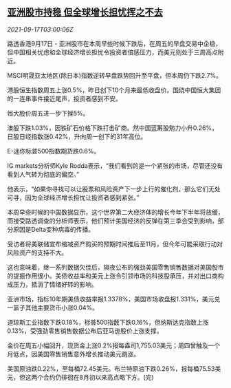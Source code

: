 <!--1631849464000-->
[亚洲股市持稳 但全球增长担忧挥之不去](https://cn.reuters.com/article/global-market-asia-stocks-fx-oil-0917-idCNKBS2GD06H)
------

<div><i>2021-09-17T03:00:06Z</i></div><p>路透香港9月17日 - 亚洲股市在本周早些时候下跌后，在周五的早盘交易中企稳，但中国相关忧虑和全球经济增长担忧令投资者倍感压力，而美元则处于三周高点附近。</p><p>MSCI明晟亚太地区(除日本)指数逆转早盘跌势回升至平盘，但本周仍下跌2.7%。</p><p>港股恒生指数周五上涨0.5%，昨日创下10个月来最低收盘价。围绕中国恒大集团的一连串事件接近尾声，投资者感到不安。 </p><p>恒大股价周五进一步下挫5%。</p><p>澳股下跌1.03%，因铁矿石价格下跌打击矿商。然中国蓝筹股勉力小升0.26%，日股日经指数涨0.42%，升向周一创下的31年高位。</p><p>E-迷你标普500指数期货跌0.6%。</p><p>IG markets分析师Kyle Rodda表示，“我们看到的是一个紧张的市场，尽管还没有看到人气转为彻底的偏空。”</p><p>他表示，“如果你寻找可以让股票和风险资产下一步上行的催化剂，那么它们无处可寻，因为全球经济增长担忧让投资者感到紧张。”</p><p>本周早些时候的中国数据显示，这个世界第二大经济体的增长今年下半年将放缓，而接受路透调查的分析师表示，他们预计美国经济的反弹在第三季会受到影响，部分原因是Delta变种病毒的传播。</p><p>受访者将美联储宣布缩减资产购买的预期时间推后至11月，但今年可能采取行动对风险资产的支持不大。</p><p>这也意味着，继一系列数据欠佳后，隔夜公布的强劲美国零售销售数据对美国股市的提振作用很小。美债收益率和美元上涨令引领市场的科技股承压，并对出口商构成压力，抵消了情绪好转的影响。</p><p>亚洲市场，指标10年期美债收益率报1.3378%，美国市场收盘报1.331%，美元兑一篮子其他主要货币小涨0.04%。</p><p>道琼斯工业指数下跌0.18%，标普500指数下跌0.16%，但纳斯达克指数上涨0.13%，受强劲零售销售数据公布后亚马逊股价上涨支撑。</p><p>金价在周五小幅回升，现货金上涨0.2%报每盎司1,755.03美元；周四曾触及一个月低点，因美国零售销售意外增长推动美元跳涨。</p><p>美国原油跌0.22%，至每桶72.45美元。布兰特原油下跌0.26%，报每桶75.53美元，但这两个合约仍徘徊在8月初以来高点略下方。(完)</p>
